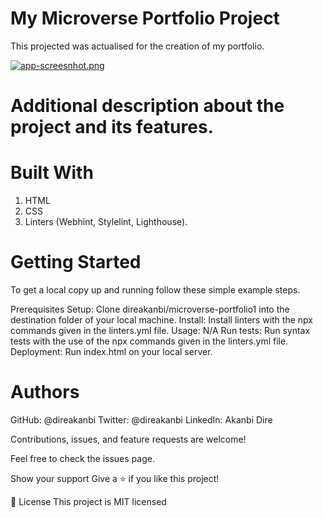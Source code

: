 # My Microverse Portfolio Project
 This projected was actualised for the creation of my portfolio.

[![app-screesnhot.png](https://i.postimg.cc/TPNFw0Zr/app-screesnhot.png)](https://postimg.cc/t1P2v3RT)

# Additional description about the project and its features.

# Built With
  1. HTML
  2. CSS
  3. Linters (Webhint, Stylelint, Lighthouse).

# Getting Started

To get a local copy up and running follow these simple example steps.

Prerequisites
Setup: Clone direakanbi/microverse-portfolio1 into the destination folder of your local machine.
Install: Install linters with the npx commands given in the linters.yml file.
Usage: N/A
Run tests: Run syntax tests with the use of the npx commands given in the linters.yml file.
Deployment: Run index.html on your local server.

# Authors

GitHub: @direakanbi
Twitter: @direakanbi
LinkedIn: Akanbi Dire

Contributions, issues, and feature requests are welcome!

Feel free to check the issues page.

Show your support
Give a ⭐️ if you like this project!

📝 License
This project is MIT licensed